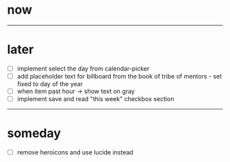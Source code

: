 # now

---

# later

- [ ] implement select the day from calendar-picker
- [ ] add placeholder text for billboard from the book of tribe of mentors - set fixed to day of the year
- [ ] when item past hour -> show text on gray
- [ ] implement save and read "this week" checkbox section

---

# someday

- [ ] remove heroicons and use lucide instead